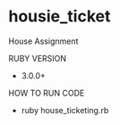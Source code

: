 # housie_ticket
House Assignment 

RUBY VERSION
- 3.0.0+

HOW TO RUN CODE
- ruby house_ticketing.rb
